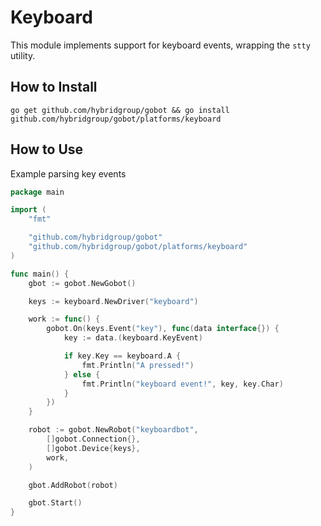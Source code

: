 # Keyboard

This module implements support for keyboard events, wrapping the `stty` utility.

## How to Install

```
go get github.com/hybridgroup/gobot && go install github.com/hybridgroup/gobot/platforms/keyboard
```

## How to Use

Example parsing key events

```go
package main

import (
	"fmt"

	"github.com/hybridgroup/gobot"
	"github.com/hybridgroup/gobot/platforms/keyboard"
)

func main() {
	gbot := gobot.NewGobot()

	keys := keyboard.NewDriver("keyboard")

	work := func() {
		gobot.On(keys.Event("key"), func(data interface{}) {
			key := data.(keyboard.KeyEvent)

			if key.Key == keyboard.A {
				fmt.Println("A pressed!")
			} else {
				fmt.Println("keyboard event!", key, key.Char)
			}
		})
	}

	robot := gobot.NewRobot("keyboardbot",
		[]gobot.Connection{},
		[]gobot.Device{keys},
		work,
	)

	gbot.AddRobot(robot)

	gbot.Start()
}
```

